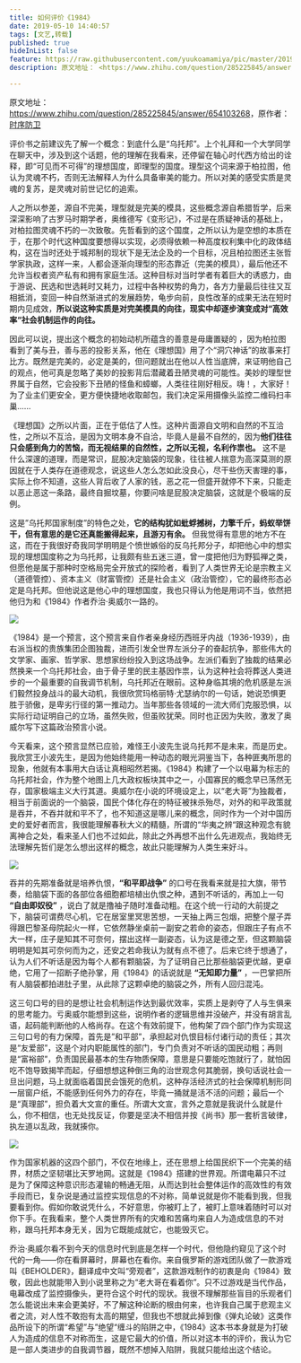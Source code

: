 ```yaml
---
title: 如何评价《1984》
date: 2019-05-10 14:40:57
tags: [文艺,转载]
published: true
hideInList: false
feature: https://raw.githubusercontent.com/yuukoamamiya/pic/master/20190510144408.png
description: 原文地址： <https://www.zhihu.com/question/285225845/answer/654103268> ，原作者： [时序防卫](https://www.zhihu.com/people/sxfw/activities) 

---
```

原文地址：<https://www.zhihu.com/question/285225845/answer/654103268>，原作者：[时序防卫](https://www.zhihu.com/people/sxfw/activities)

评价书之前建议先了解一个概念：到底什么是“乌托邦”。上个礼拜和一个大学同学在聊天中，涉及到这个话题，他的理解在我看来，还停留在轴心时代西方给出的诠释，即“可见而不可得”的理想国度，即理型的国度。理型这个词来源于柏拉图，他认为灵魂不朽，否则无法解释人为什么具备审美的能力。所以对美的感受实质是灵魂的复苏，是灵魂对前世记忆的追索。

人之所以参差，源自不完美，理型就是完美的模具，这些概念源自希腊哲学，后来深深影响了古罗马时期学者，奥维德写《变形记》，不过是在质疑神话的基础上，对柏拉图灵魂不朽的一次致敬。先哲看到的这个国度，之所以认为是空想的本质在于，在那个时代这种国度要想得以实现，必须得依赖一种高度权利集中化的政体结构，这在当时还处于城邦制的现状下是无法企及的一个目标，况且柏拉图还主张哲学家执政，这样一来，人都会逐渐向理型的形态靠近（完美的模具），最后他还不允许当权者资产私有和拥有家庭生活。这种目标对当时学者有着巨大的诱惑力，由于游说、民选和世选耗时又耗力，过程中各种权势的角力，各方力量最后往往又互相抵消，变回一种自然渐进式的发展趋势，龟步向前，良性改革的成果无法在短时期内见成效，**所以说这种实质是对完美模具的向往，现实中却逐步演变成对“高效率“社会机制运作的向往。**

因此可以说，提出这个概念的初始动机所蕴含的善意是毋庸置疑的 ，因为柏拉图看到了美与丑，善与恶的投影关系，他在《理想国》用了个“洞穴神话”的故事来打比方。既然是完美的，必定是美的，但问题就出在他以人性当底牌，来证明他自己的观点，他可真是忽略了美妙的投影背后潜藏着丑陋灵魂的可能性。美妙的理型世界属于自然，它会投影下丑陋的怪鱼和蟑螂，人类往往刚好相反。嗨！，大家好！为了业主们更安全，更方便快捷地收取邮包，我们决定采用摄像头监控二维码扫丰巢......

《理想国》之所以片面，正在于低估了人性。这种片面源自文明和自然的不互洽性，之所以不互洽，是因为文明本身不自洽，毕竟人是最不自然的，因为**他们往往只会感到角力的苦恼，而无视结果的自然性，之所以无视，名利作祟也。** 这不是什么深邃的道理，而是常识，屁股决定脑袋的现象，往往被人揣意为高深莫测的原因就在于人类存在道德观念，说这些人怎么怎如此没良心，尽干些伤天害理的事，实际上你不知道，这些人背后收了人家的钱，恶之花一但盛开就停不下来，只能走以恶止恶这一条路，最终自掘坟墓，你要问啥是屁股决定脑袋，这就是个极端的反例。

这是”乌托邦国家制度”的特色之处，**它的结构犹如蚍蜉撼树，力擎千斤，蚂蚁举饼干，但有意思的是它还真能搬得起来，且游刃有余。** 但我觉得有意思的地方不在这，而在于我很好奇我同学明明是个愤世嫉俗的反乌托邦分子，却把他心中的想实现的理想国度称之为乌托邦，让我颇有些五迷三道，曾一度把他归为野狐禅之类，但愿他是属于那种时空格局完全开放式的探险者，看到了人类世界无论是宗教主义（道德管控）、资本主义（财富管控）还是社会主义（政治管控），它的最终形态必定是乌托邦。但他说这是他心中的理想国度，我也只得认为他是用词不当，依然把他归为和《1984》作者乔治·奥威尔一路的。

![](https://raw.githubusercontent.com/yuukoamamiya/pic/master/20190510144408.png)

《1984》是一个预言，这个预言来自作者亲身经历西班牙内战（1936-1939），由右派当权的贵族集团企图独裁，进而引发全世界左派分子的奋起抗争，那些伟大的文学家、画家、哲学家、思想家纷纷投入到这场战争。左派们看到了独裁的结果必然换来一个乌托邦社会，由于骨子里的民主基因作祟，认为这种社会将葬送人类进步的一个最重要的自我调节机制，乌托邦近在眼前。这种身临其境的危机感是左派们毅然投身战斗的最大动机，我很欣赏玛格丽特·尤瑟纳尔的一句话，她说恐惧更胜于骄傲，是卑劣行径的第一推动力。当年那些各领域的一流大师们克服恐惧，以实际行动证明自己的立场，虽然失败，但虽败犹荣。同时也正因为失败，激发了奥威尔写下这篇政治预言小说。

今天看来，这个预言显然已应验，难怪王小波先生说乌托邦不是未来，而是历史。我欣赏王小波先生，是因为他始终能用一种动态的眼光洞鉴当下，各种匪夷所思的现象，他就有本事用大白话让真相昭然若揭。《1984》构建了一个以电幕为标志的乌托邦社会，作为整个地图上几大政权板块其中之一，小国寡民的概念早已荡然无存，国家极端主义大行其道。奥威尔在小说的环境设定上，以“老大哥”为独裁者，相当于前面说的一个脑袋，国民个体化存在的特征被抹杀殆尽，对外的和平政策就是吞并，不吞并就和平不了，也不知道这是哪儿来的概念，同时作为一个对中国历史的爱好者而言，我很能理解春秋大义的精髓，所谓的“华夷之辨“跟这种观念有貌离神合之处，看来圣人们也不过如此，除此之外再想不出什么先进观点，我始终无法理解先哲们是怎么想出这样的概念，故此只能理解为人类生来好斗。

![](https://raw.githubusercontent.com/yuukoamamiya/pic/master/20190510144527.png)

吞并的先期准备就是培养仇恨，**“和平即战争”** 的口号在我看来就是拉大旗，带节奏，给脑袋下面的各部位各细胞都培植出仇恨之种，遇到不听话的，再加上一句 **“自由即奴役”** ，说白了就是撸袖子随时准备动粗。在这个统一行动的大前提之下，脑袋可谓费尽心机，它在居室里冥思苦想，一天抽上两三包烟，把整个屋子弄得跟巴黎圣母院起火一样，它依然静坐桌前一副安之若命的姿态，但跟庄子有点不大一样，庄子是知其不可奈何，摆出这样一副姿态，认为这是德之至，但这颗脑袋明明是知其可奈何而为之，还安之若命我认为就有点不德了。后来它终于想通了，认为人们不听话是因为每个人都有颗脑袋，为了证明自己比那些脑袋更优越，更卓绝，它用了一招断子绝孙掌，用《1984》的话说就是 **“无知即力量”** ，一巴掌把所有人脑袋都拍进肚子里，从此除了这颗卓绝的脑袋之外，所有人回归混沌。

这三句口号的目的是想让社会机制运作达到最优效率，实质上是剥夺了人与生俱来的思考能力。亏奥威尔能想到这些，说明作者的逻辑思维并没破产，并没有胡言乱语，起码能判断他的人格尚存。在这个有效前提下，他构架了四个部门作为实现这三句口号的有力保障，首先是”和平部”，承担起对仇恨目标付诸行动的责任；其次是“友爱部”，这是个对内职能属性的部门，专门负责对不听话的国民动粗；再则是“富裕部”，负责国民最基本的生存物质保障，意思是只要能吃饱就行了，就怕因吃不饱导致揭竿而起，仔细想想这种倒三角的治世观念何其脆弱，换句话说社会一旦出问题，马上就面临着国民会饿死的危机，这种存活经济式的社会保障机制形同一层窗户纸，不能感到任何外力的存在，毕竟一捅就是活不活的问题；最后一个是“真理部”，担负着大文宣的重任。所谓大文宣，言外之意就是我说什么就是什么，你不相信，也无处找反证，你要是坚决不相信并按《尚书》那一套析言破律，执左道以乱政，我就揍你。

![](https://raw.githubusercontent.com/yuukoamamiya/pic/master/20190510144733.png)

作为国家机器的这四个部门，不仅在地缘上，还在思想上给国民织下一个完美的结界，材质之坚韧堪比天罗地网。这就是《1984》搭建的世界观。所谓电幕只不过是为了保障这种意识形态灌输的畅通无阻，从而达到社会整体运作的高效性的有效手段而已，复杂说是通过监控实现信息的不对称，简单说就是你不能看到我，但我要看到你。假如你敢说凭什么，不好意思，你被盯上了，被盯上意味着随时可以对你下手。在我看来，整个人类世界所有的灾难和苦痛均来自人为造成信息的不对称，跟乌托邦本身无关，因为它既能成就它，也能毁灭它。

乔治·奥威尔看不到今天的信息时代到底是怎样一个时代，但他隐约窥见了这个时代的一角——你在看屏幕时，屏幕也在看你。来自俄罗斯的游戏团队做了一款游戏叫《BEHOLDER》，翻译成中文叫“旁观者”，这款游戏制作的初衷是向《1984》致敬，因此也就能带入到小说里称之为“老大哥在看着你”。只不过游戏是当代作品，电幕改成了监控摄像头，更符合这个时代的现状。我很不理解那些盲目的乐观者们怎么能说出未来会更美好，不了解这种论断的根由何来，也许我自己属于悲观主义者之流，对人性不敢抱有太高的期望，但我也不想就此掉到像《弹丸论破》这类作品所设下的所谓“希望”与”绝望“缠斗的陷阱之中，《1984》这本书本身就是为打破人为造成的信息不对称而生，这是它最大的价值，所以对这本书的评价，我认为它是一部人类进步的自我调节器，既然不想掉入陷阱，我就只能给出这个结论。
